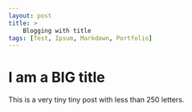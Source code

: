 ```yaml
---
layout: post
title: >
    Blogging with title 
tags: [Test, Ipsum, Markdown, Portfolio]
---
```


# I am a BIG title

This is a very tiny tiny post with less than 250 letters.


